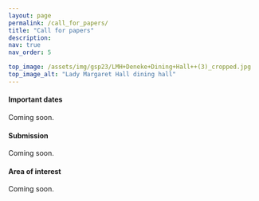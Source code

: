 ```yaml
---
layout: page
permalink: /call_for_papers/
title: "Call for papers"
description: 
nav: true
nav_order: 5

top_image: /assets/img/gsp23/LMH+Deneke+Dining+Hall++(3)_cropped.jpg
top_image_alt: "Lady Margaret Hall dining hall"
---
```


#### Important dates
Coming soon.
#### Submission
Coming soon.
#### Area of interest
Coming soon.
